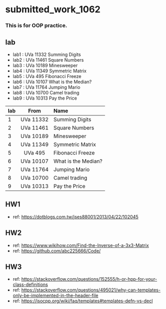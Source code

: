 # submitted_work_1062
### This is for OOP practice.

## lab
- lab1 : UVa 11332 Summing Digits  
- lab2 : UVa 11461 Square Numbers  
- lab3 : UVa 10189 Minesweeper     
- lab4 : UVa 11349 Symmetric Matrix
- lab5 : UVa   495 Fibonacci Freeze
- lab6 : UVa 10107 What is the Median?
- lab7 : UVa 11764 Jumping Mario
- lab8 : UVa 10700 Camel trading
- lab9 : UVa 10313 Pay the Price

| lab |      From     |       Name          |
| --- |:-------------:|:------------------- |
|  1  |   UVa 11332   | Summing Digits      |
|  2  |   UVa 11461   | Square Numbers      |
|  3  |   UVa 10189   | Minesweeper         |
|  4  |   UVa 11349   | Symmetric Matrix    |
|  5  |   UVa   495   | Fibonacci Freeze    |
|  6  |   UVa 10107   | What is the Median? |
|  7  |   UVa 11764   | Jumping Mario       |
|  8  |   UVa 10700   | Camel trading       |
|  9  |   UVa 10313   | Pay the Price       |

## HW1
- ref: https://dotblogs.com.tw/jses88001/2013/04/22/102045

## HW2
- ref: https://www.wikihow.com/Find-the-Inverse-of-a-3x3-Matrix
- ref: https://github.com/abc225666/Code/

## HW3
- ref: https://stackoverflow.com/questions/152555/h-or-hpp-for-your-class-definitions
- ref:  https://stackoverflow.com/questions/495021/why-can-templates-only-be-implemented-in-the-header-file
- ref: https://isocpp.org/wiki/faq/templates#templates-defn-vs-decl
